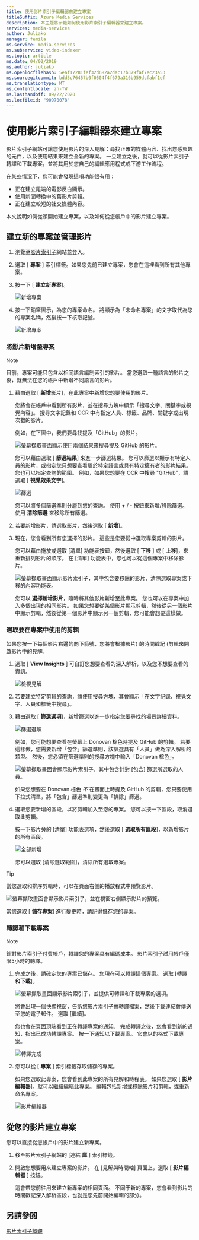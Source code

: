 ```yaml
---
title: 使用影片索引子編輯器來建立專案
titleSuffix: Azure Media Services
description: 本主題將示範如何使用影片索引子編輯器來建立專案。
services: media-services
author: Juliako
manager: femila
ms.service: media-services
ms.subservice: video-indexer
ms.topic: article
ms.date: 04/02/2019
ms.author: juliako
ms.openlocfilehash: 5eaf17281fef32d682a2dac17b379faf7ec23a53
ms.sourcegitcommit: bdd5c76457b0f0504f4f679a316b959dcfabf1ef
ms.translationtype: MT
ms.contentlocale: zh-TW
ms.lasthandoff: 09/22/2020
ms.locfileid: "90970078"
---
```

# <a name="use-the-video-indexer-editor-to-create-projects"></a>使用影片索引子編輯器來建立專案

影片索引子網站可讓您使用影片的深入見解：尋找正確的媒體內容、找出您感興趣的元件，以及使用結果來建立全新的專案。 一旦建立之後，就可以從影片索引子轉譯和下載專案，並將其用於您自己的編輯應用程式或下游工作流程。

在某些情況下，您可能會發現這項功能很有用： 

* 正在建立尾端的電影反白顯示。
* 使用新聞轉換中的舊影片剪輯。
* 正在建立較短的社交媒體內容。

本文說明如何從頭開始建立專案，以及如何從您帳戶中的影片建立專案。

## <a name="create-new-project-and-manage-videos"></a>建立新的專案並管理影片

1. 瀏覽至[影片索引子](https://www.videoindexer.ai/)網站並登入。
1. 選取 [ **專案** ] 索引標籤。如果您先前已建立專案，您會在這裡看到所有其他專案。
1. 按一下 [ **建立新專案**]。  

    ![新增專案](./media/video-indexer-view-edit/new-project.png)
1. 按一下鉛筆圖示，為您的專案命名。 將顯示為「未命名專案」的文字取代為您的專案名稱，然後按一下核取記號。

    ![新增專案](./media/video-indexer-view-edit/new-project3.png)
    
### <a name="add-videos-to-the-project"></a>將影片新增至專案

> [!NOTE]
> 目前，專案可能只包含以相同語言編制索引的影片。 當您選取一種語言的影片之後，就無法在您的帳戶中新增不同語言的影片。

1. 藉由選取 [ **新增**影片]，在此專案中新增您想要使用的影片。

    您將會在帳戶中看到所有影片，並在搜尋方塊中顯示「搜尋文字、關鍵字或視覺內容」。 搜尋文字記錄和 OCR 中有指定人員、標籤、品牌、關鍵字或出現次數的影片。
    
    例如，在下圖中，我們要尋找提及「GitHub」的影片。
    
    ![螢幕擷取畫面顯示使用兩個結果來搜尋提及 GitHub 的影片。](./media/video-indexer-view-edit/github.png)

    您可以藉由選取 [ **篩選結果**] 來進一步篩選結果。 您可以篩選以顯示有特定人員的影片，或指定您只想要查看屬於特定語言或具有特定擁有者的影片結果。 <br/> 您也可以指定查詢的範圍。 例如，如果您想要在 OCR 中搜尋 "GitHub"，請選取 [ **視覺效果文字**]。

    ![篩選](./media/video-indexer-view-edit/visual-text.png)

    您可以將多個篩選準則分層到您的查詢。 使用 **+** / **-** 按鈕來新增/移除篩選。 使用 **清除篩選** 來移除所有篩選。
1. 若要新增影片，請選取影片，然後選取 [ **新增**]。
1. 現在，您會看到所有您選擇的影片。 這些是您要從中選取專案剪輯的影片。

    您可以藉由拖放或選取 [清單] 功能表按鈕，然後選取 [ **下移** ] 或 [ **上移**]，來重新排列影片的順序。 在 [清單] 功能表中，您也可以從這個專案中移除影片。 

    ![螢幕擷取畫面顯示影片索引子，其中包含要移除的影片、清除選取專案或下移的內容功能表。](./media/video-indexer-view-edit/rearrange.png)
    
    您可以 **選擇新增影片**，隨時將其他影片新增至此專案。 您也可以在專案中加入多個出現的相同影片。 如果您想要從某個影片顯示剪輯，然後從另一個影片中顯示剪輯，然後從第一個影片中顯示另一個剪輯，您可能會想要這樣做。 

### <a name="select-clips-to-use-in-your-project"></a>選取要在專案中使用的剪輯

如果您按一下每個影片右邊的向下箭號，您將會根據影片) 的時間戳記 (剪輯來開啟影片中的見解。 

1. 選取 [ **View Insights** ] 可自訂您想要查看的深入解析，以及您不想要查看的資訊。 

    ![檢視見解](./media/video-indexer-view-edit/insights.png)
1. 若要建立特定剪輯的查詢，請使用搜尋方塊，其會顯示「在文字記錄、視覺文字、人員和標籤中搜尋」。
1. 藉由選取 [ **篩選選項**]，新增篩選以進一步指定您要尋找的場景詳細資料。

    ![篩選選項](./media/video-indexer-view-edit/filter-options.png)

    例如，您可能想要查看在螢幕上 Donovan 棕色時提及 GitHub 的剪輯。 若要這樣做，您需要新增「包含」篩選準則，該篩選具有「人員」做為深入解析的類型。 然後，您必須在篩選準則的搜尋方塊中輸入「Donovan 棕色」。
    
    ![螢幕擷取畫面會顯示影片索引子，其中包含針對 [包含] 篩選所選取的人員。](./media/video-indexer-view-edit/include.png)
    
    如果您想要在 Donovan 棕色 _不_ 在畫面上時提及 GitHub 的剪輯，您只要使用下拉式清單，將「包含」篩選準則變更為「排除」篩選。 

1. 選取您要新增的區段，以將剪輯加入至您的專案。 您可以按一下區段，取消選取此剪輯。
    
    按一下影片旁的 [清單] 功能表選項，然後選取 [ **選取所有區段**]，以新增影片的所有區段。 

    ![全部新增](./media/video-indexer-view-edit/add-all.png)

    您可以選取 [清除選取範圍]，清除所有選取專案。

> [!TIP]
> 當您選取和排序剪輯時，可以在頁面右側的播放程式中預覽影片。 

![螢幕擷取畫面會顯示影片索引子，並在視窗右側顯示影片的預覽。](./media/video-indexer-view-edit/preview.png)

當您選取 [ **儲存專案**] 進行變更時，請記得儲存您的專案。 

### <a name="render-and-download-the-project"></a>轉譯和下載專案

> [!NOTE]
> 針對影片索引子付費帳戶，轉譯您的專案具有編碼成本。 影片索引子試用帳戶僅限5小時的轉譯。

1. 完成之後，請確定您的專案已儲存。 您現在可以轉譯這個專案。 選取 [轉譯 **和下載**]。 

    ![螢幕擷取畫面顯示影片索引子，並提供可轉譯和下載專案的選項。](./media/video-indexer-view-edit/save.png)

    將會出現一個快顯視窗，告訴您影片索引子會轉譯檔案，然後下載連結會傳送至您的電子郵件。 選取 [繼續]。 
    
    您也會在頁面頂端看到正在轉譯專案的通知。 完成轉譯之後，您會看到新的通知，指出已成功轉譯專案。 按一下通知以下載專案。 它會以的格式下載專案。

    ![轉譯完成](./media/video-indexer-view-edit/rendering-done.png)

1. 您可以從 [ **專案** ] 索引標籤存取儲存的專案。 

    如果您選取此專案，您會看到此專案的所有見解和時程表。 如果您選取 [ **影片編輯器**]，就可以繼續編輯此專案。 編輯包括新增或移除影片和剪輯，或重新命名專案。

    ![影片編輯器](./media/video-indexer-view-edit/video-editor.png)
     
## <a name="create-a-project-from-your-video"></a>從您的影片建立專案

您可以直接從您帳戶中的影片建立新專案。 

1. 移至影片索引子網站的 [連結 **庫** ] 索引標籤。
1. 開啟您想要用來建立專案的影片。 在 [見解與時間軸] 頁面上，選取 [ **影片編輯器** ] 按鈕。

    這會帶您前往用來建立新專案的相同頁面。 不同于新的專案，您會看到影片的時間戳記深入解析區段，也就是您先前開始編輯的部分。

## <a name="see-also"></a>另請參閱

[影片索引子概觀](video-indexer-overview.md)

